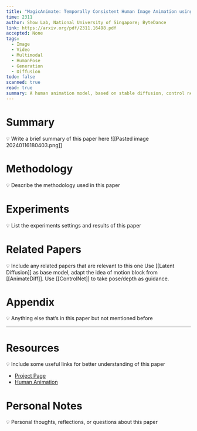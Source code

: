 ```yaml
---
title: "MagicAnimate: Temporally Consistent Human Image Animation using Diffusion Model"
time: 2311
author: Show Lab, National University of Singapore; ByteDance
link: https://arxiv.org/pdf/2311.16498.pdf
accepted: None
tags:
  - Image
  - Video
  - Multimodal
  - HumanPose
  - Generation
  - Diffusion
todo: false
scanned: true
read: true
summary: A human animation model, based on stable diffusion, control net and temporal layer, conditioned on reference image and densepose motion sequence.
---
```

# Summary
💡 Write a brief summary of this paper here
![[Pasted image 20240116180403.png]]
# Methodology
💡 Describe the methodology used in this paper

# Experiments
💡 List the experiments settings and results of this paper

# Related Papers
💡 Include any related papers that are relevant to this one
Use [[Latent Diffusion]] as base model, adapt the idea of motion block from [[AnimateDiff]].
Use [[ControlNet]] to take pose/depth as guidance.
# Appendix
💡 Anything else that’s in this paper but not mentioned before

---
# Resources
💡 Include some useful links for better understanding of this paper
- [Project Page](https://showlab.github.io/magicanimate/)
- [Human Animation](https://docs.google.com/presentation/d/17OTLGDjjYoZJA6TdNU4ecOPky7Xja3MViUpTYSfNXjM/edit#slide=id.g2a7f2eb90a5_0_61)

# Personal Notes
💡 Personal thoughts, reflections, or questions about this paper